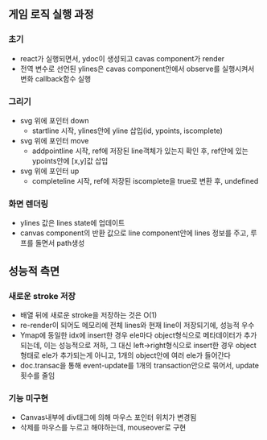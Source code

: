## 게임 로직 실행 과정

### 초기

- react가 실행되면서, ydoc이 생성되고 cavas component가 render
- 전역 변수로 선언된 ylines은 cavas component안에서 observe를 실행시켜서 변화 callback함수 실행

### 그리기

- svg 위에 포인터 down
  - startline 시작, ylines안에 yline 삽입(id, ypoints, iscomplete)
- svg 위에 포인터 move
  - addpointline 시작, ref에 저장된 line객체가 있는지 확인 후, ref안에 있는 ypoints안에 [x,y]값 삽입
- svg 위에 포인터 up
  - completeline 시작, ref에 저장된 iscomplete을 true로 변환 후, undefined

### 화면 렌더링

- ylines 값은 lines state에 업데이트
- canvas component의 반환 값으로 line component안에 lines 정보를 주고, 루프를 돌면서 path생성

## 성능적 측면

### 새로운 stroke 저장

- 배열 뒤에 새로운 stroke을 저장하는 것은 O(1)
- re-render이 되어도 메모리에 전체 lines와 현재 line이 저장되기에, 성능적 우수
- Ymap에 동일한 idx에 insert한 경우 ele마다 object형식으로 메타데이터가 추가되는데, 이는
  성능적으로 저하, 그 대신 left->right형식으로 insert한 경우 object 형태로 ele가 추가되는게
  아니고, 1개의 object안에 여러 ele가 들어간다
- doc.transac을 통해 event-update를 1개의 transaction안으로 묶어서, update횟수를 줄임

### 기능 미구현

- Canvas내부에 div태그에 의해 마우스 포인터 위치가 변경됨
- 삭제를 마우스를 누르고 해야하는데, mouseover로 구현
